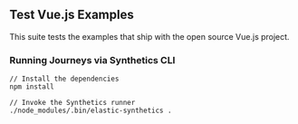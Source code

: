 ## Test Vue.js Examples

This suite tests the examples that ship with the open source Vue.js project.

### Running Journeys via Synthetics CLI

```
// Install the dependencies
npm install

// Invoke the Synthetics runner
./node_modules/.bin/elastic-synthetics .
```

